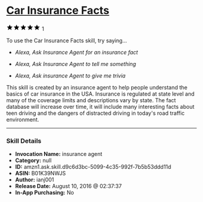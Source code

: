 # [Car Insurance Facts](http://alexa.amazon.com/#skills/amzn1.ask.skill.d9c6d3bc-5099-4c35-992f-7b5b53ddd11d)
![5 stars](../../images/ic_star_black_18dp_1x.png)![5 stars](../../images/ic_star_black_18dp_1x.png)![5 stars](../../images/ic_star_black_18dp_1x.png)![5 stars](../../images/ic_star_black_18dp_1x.png)![5 stars](../../images/ic_star_black_18dp_1x.png) 1

To use the Car Insurance Facts skill, try saying...

* *Alexa, Ask Insurance Agent for an insurance fact*

* *Alexa, Ask Insurance Agent to tell me something*

* *Alexa, Ask insurance Agent to give me trivia*

This skill is created by an insurance agent to help people understand the basics of car insurance in the USA. Insurance is regulated at state level and many of the coverage limits and descriptions vary by state. The fact database will increase over time, it will include many interesting facts about teen driving and the dangers of distracted driving in today's road traffic environment.

***

### Skill Details

* **Invocation Name:** insurance agent
* **Category:** null
* **ID:** amzn1.ask.skill.d9c6d3bc-5099-4c35-992f-7b5b53ddd11d
* **ASIN:** B01K39NWJS
* **Author:** ianj001
* **Release Date:** August 10, 2016 @ 02:37:37
* **In-App Purchasing:** No
